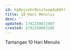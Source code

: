 ```yaml
---
id: kg0pjvvhr9oisfwxpdu8dtr
title: 10 Hari Menulis
desc: ''
updated: 1742250672407
created: 1742250663185
---
```


Tantangan 10 Hari Menulis